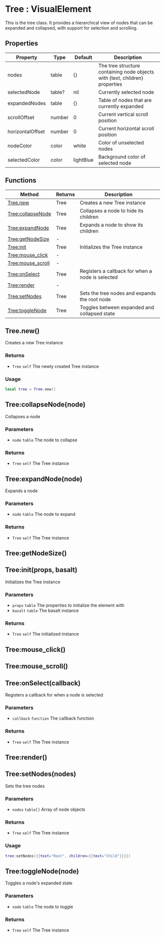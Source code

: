 # Tree : VisualElement
This is the tree class. It provides a hierarchical view of nodes that can be expanded and collapsed,
with support for selection and scrolling.

## Properties

|Property|Type|Default|Description|
|---|---|---|---|
|nodes|table|{}|The tree structure containing node objects with {text, children} properties
|selectedNode|table?|nil|Currently selected node
|expandedNodes|table|{}|Table of nodes that are currently expanded
|scrollOffset|number|0|Current vertical scroll position
|horizontalOffset|number|0|Current horizontal scroll position
|nodeColor|color|white|Color of unselected nodes
|selectedColor|color|lightBlue|Background color of selected node

## Functions

|Method|Returns|Description|
|---|---|---|
|[Tree.new](#Tree.new)|Tree|Creates a new Tree instance
|[Tree:collapseNode](#Tree:collapseNode)|Tree|Collapses a node to hide its children
|[Tree:expandNode](#Tree:expandNode)|Tree|Expands a node to show its children
|[Tree:getNodeSize](#Tree:getNodeSize)|-|
|[Tree:init](#Tree:init)|Tree|Initializes the Tree instance
|[Tree:mouse_click](#Tree:mouse_click)|-|
|[Tree:mouse_scroll](#Tree:mouse_scroll)|-|
|[Tree:onSelect](#Tree:onSelect)|Tree|Registers a callback for when a node is selected
|[Tree:render](#Tree:render)|-|
|[Tree:setNodes](#Tree:setNodes)|Tree|Sets the tree nodes and expands the root node
|[Tree:toggleNode](#Tree:toggleNode)|Tree|Toggles between expanded and collapsed state

## Tree.new()
Creates a new Tree instance

### Returns
* `Tree` `self` The newly created Tree instance

### Usage
 ```lua
local tree = Tree.new()
```

## Tree:collapseNode(node)
Collapses a node

### Parameters
* `node` `table` The node to collapse

### Returns
* `Tree` `self` The Tree instance

## Tree:expandNode(node)
Expands a node

### Parameters
* `node` `table` The node to expand

### Returns
* `Tree` `self` The Tree instance

## Tree:getNodeSize()

## Tree:init(props, basalt)
Initializes the Tree instance

### Parameters
* `props` `table` The properties to initialize the element with
* `basalt` `table` The basalt instance

### Returns
* `Tree` `self` The initialized instance

## Tree:mouse_click()

## Tree:mouse_scroll()

## Tree:onSelect(callback)
Registers a callback for when a node is selected

### Parameters
* `callback` `function` The callback function

### Returns
* `Tree` `self` The Tree instance

## Tree:render()

## Tree:setNodes(nodes)
Sets the tree nodes

### Parameters
* `nodes` `table[]` Array of node objects

### Returns
* `Tree` `self` The Tree instance

### Usage
 ```lua
tree:setNodes({{text="Root", children={{text="Child"}}}})
```

## Tree:toggleNode(node)
Toggles a node's expanded state

### Parameters
* `node` `table` The node to toggle

### Returns
* `Tree` `self` The Tree instance


